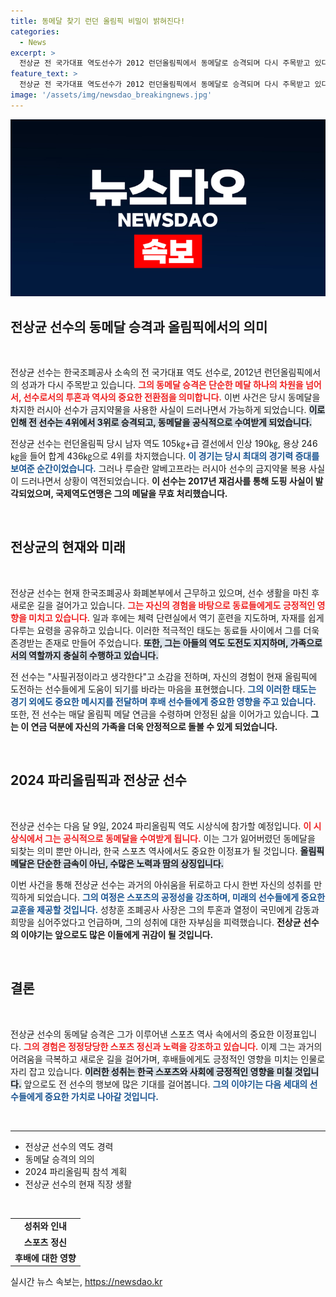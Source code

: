 ```yaml
---
title: 동메달 찾기 런던 올림픽 비밀이 밝혀진다!
categories:
  - News
excerpt: >
  전상균 전 국가대표 역도선수가 2012 런던올림픽에서 동메달로 승격되며 다시 주목받고 있다. 금지약물 복용이 드러난 러시아 선수 덕분에 기쁨과 함께 희망의 메시지를 전하고 앞으로의 올림픽을 응원한다.
feature_text: >
  전상균 전 국가대표 역도선수가 2012 런던올림픽에서 동메달로 승격되며 다시 주목받고 있다. 금지약물 복용이 드러난 러시아 선수 덕분에 기쁨과 함께 희망의 메시지를 전하고 앞으로의 올림픽을 응원한다.
image: '/assets/img/newsdao_breakingnews.jpg'
---
```


<p><img src="/assets/img/newsdao_breakingnews.jpg" alt="koreaapp 속보" /></p>

<h2 data-ke-size="size26">전상균 선수의 동메달 승격과 올림픽에서의 의미</h2>

<p data-ke-size="size16">&nbsp;</p>

<p>전상균 선수는 한국조폐공사 소속의 전 국가대표 역도 선수로, 2012년 런던올림픽에서의 성과가 다시 주목받고 있습니다. <b><span style="color: #ee2323;">그의 동메달 승격은 단순한 메달 하나의 차원을 넘어서, 선수로서의 투혼과 역사의 중요한 전환점을 의미합니다.</span></b> 이번 사건은 당시 동메달을 차지한 러시아 선수가 금지약물을 사용한 사실이 드러나면서 가능하게 되었습니다. <b><span style="background-color: #21538527;">이로 인해 전 선수는 4위에서 3위로 승격되고, 동메달을 공식적으로 수여받게 되었습니다.</span></b></p>

<p>전상균 선수는 런던올림픽 당시 남자 역도 105㎏+급 결선에서 인상 190㎏, 용상 246㎏을 들어 합계 436㎏으로 4위를 차지했습니다. <b><span style="color: #1a5490;">이 경기는 당시 최대의 경기력 증대를 보여준 순간이었습니다.</span></b> 그러나 루슬란 알베고프라는 러시아 선수의 금지약물 복용 사실이 드러나면서 상황이 역전되었습니다. <b><span style="ee2323;">이 선수는 2017년 재검사를 통해 도핑 사실이 발각되었으며, 국제역도연맹은 그의 메달을 무효 처리했습니다.</span></b></p>

<p data-ke-size="size16">&nbsp;</p>

<h2 data-ke-size="size26">전상균의 현재와 미래</h2>

<p data-ke-size="size16">&nbsp;</p>

<p>전상균 선수는 현재 한국조폐공사 화폐본부에서 근무하고 있으며, 선수 생활을 마친 후 새로운 길을 걸어가고 있습니다. <b><span style="color: #ee2323;">그는 자신의 경험을 바탕으로 동료들에게도 긍정적인 영향을 미치고 있습니다.</span></b> 일과 후에는 체력 단련실에서 역기 훈련을 지도하며, 자재를 쉽게 다루는 요령을 공유하고 있습니다. 이러한 적극적인 태도는 동료들 사이에서 그를 더욱 존경받는 존재로 만들어 주었습니다. <b><span style="background-color: #21538527;">또한, 그는 아들의 역도 도전도 지지하며, 가족으로서의 역할까지 충실히 수행하고 있습니다.</span></b></p>

<p>전 선수는 "사필귀정이라고 생각한다"고 소감을 전하며, 자신의 경험이 현재 올림픽에 도전하는 선수들에게 도움이 되기를 바라는 마음을 표현했습니다. <b><span style="color: #1a5490;">그의 이러한 태도는 경기 외에도 중요한 메시지를 전달하며 후배 선수들에게 중요한 영향을 주고 있습니다.</span></b> 또한, 전 선수는 매달 올림픽 메달 연금을 수령하며 안정된 삶을 이어가고 있습니다. <b><span style="ee2323;">그는 이 연금 덕분에 자신의 가족을 더욱 안정적으로 돌볼 수 있게 되었습니다.</span></b></p>

<p data-ke-size="size16">&nbsp;</p>

<h2 data-ke-size="size26">2024 파리올림픽과 전상균 선수</h2>

<p data-ke-size="size16">&nbsp;</p>

<p>전상균 선수는 다음 달 9일, 2024 파리올림픽 역도 시상식에 참가할 예정입니다. <b><span style="color: #ee2323;">이 시상식에서 그는 공식적으로 동메달을 수여받게 됩니다.</span></b> 이는 그가 잃어버렸던 동메달을 되찾는 의미 뿐만 아니라, 한국 스포츠 역사에서도 중요한 이정표가 될 것입니다. <b><span style="background-color: #21538527;">올림픽 메달은 단순한 금속이 아닌, 수많은 노력과 땀의 상징입니다.</span></b></p>

<p>이번 사건을 통해 전상균 선수는 과거의 아쉬움을 뒤로하고 다시 한번 자신의 성취를 만끽하게 되었습니다. <b><span style="color: #1a5490;">그의 여정은 스포츠의 공정성을 강조하며, 미래의 선수들에게 중요한 교훈을 제공할 것입니다.</span></b> 성창훈 조폐공사 사장은 그의 투혼과 열정이 국민에게 감동과 희망을 심어주었다고 언급하며, 그의 성취에 대한 자부심을 피력했습니다. <b><span style="ee2323;">전상균 선수의 이야기는 앞으로도 많은 이들에게 귀감이 될 것입니다.</span></b></p>

<p data-ke-size="size16">&nbsp;</p>

<h2 data-ke-size="size26">결론</h2>

<p data-ke-size="size16">&nbsp;</p>

<p>전상균 선수의 동메달 승격은 그가 이루어낸 스포츠 역사 속에서의 중요한 이정표입니다. <b><span style="color: #ee2323;">그의 경험은 정정당당한 스포츠 정신과 노력을 강조하고 있습니다.</span></b> 이제 그는 과거의 어려움을 극복하고 새로운 길을 걸어가며, 후배들에게도 긍정적인 영향을 미치는 인물로 자리 잡고 있습니다. <b><span style="background-color: #21538527;">이러한 성취는 한국 스포츠와 사회에 긍정적인 영향을 미칠 것입니다.</span></b> 앞으로도 전 선수의 행보에 많은 기대를 걸어봅니다. <b><span style="color: #1a5490;">그의 이야기는 다음 세대의 선수들에게 중요한 가치로 나아갈 것입니다.</span></b></p>

<p data-ke-size="size16">&nbsp;</p>

<hr />

<ul>
    <li>전상균 선수의 역도 경력</li>
    <li>동메달 승격의 의의</li>
    <li>2024 파리올림픽 참석 계획</li>
    <li>전상균 선수의 현재 직장 생활</li>
</ul>

<p data-ke-size="size16">&nbsp;</p> 

<table>
    <tr>
        <td style="text-align: center; height: 17px;"><b>성취와 인내</b></td>
    </tr>
    <tr>
        <td style="text-align: center; height: 17px;"><b>스포츠 정신</b></td>
    </tr>
    <tr>
        <td style="text-align: center; height: 17px;"><b>후배에 대한 영향</b></td>
    </tr>
</table>
실시간 뉴스 속보는, <a href="https://newsdao.kr" rel="dofollow">https://newsdao.kr</a>


